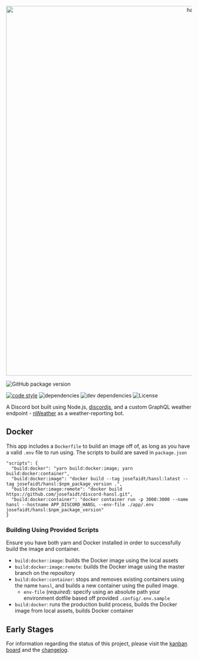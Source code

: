 <p align="center">
  <a href="https://github.com/josefaidt/discord-hansl">
    <img
      alt="hansl"
      src="https://github.com/josefaidt/discord-hansl/blob/master/img/hansl_banner.png"
      width="1000"
    />
  </a>
</p>

![GitHub package version](https://img.shields.io/github/package-json/v/josefaidt/discord-hansl.svg?style=flat-square)

[![code style](https://img.shields.io/badge/code%20style-standard-brightgreen.svg?style=flat-square)](http://standardjs.com)
![dependencies](https://img.shields.io/david/josefaidt/discord-hansl.svg?style=flat-square)
![dev dependencies](https://img.shields.io/david/dev/josefaidt/discord-hansl.svg?style=flat-square)
![License](https://img.shields.io/github/license/josefaidt/discord-hansl.svg?style=flat-square)

A Discord bot built using Node.js, [discordjs](https://discord.js.org/#/), and a custom GraphQL weather endpoint - [nWeather](https://github.com/josefaidt/nWeather) as a weather-reporting bot.

## Docker

This app includes a `Dockerfile` to build an image off of, as long as you have a valid `.env` file to run using. The scripts to build are saved in `package.json`

```json5
"scripts": {
  "build:docker": "yarn build:docker:image; yarn build:docker:container",
  "build:docker:image": "docker build --tag josefaidt/hansl:latest --tag josefaidt/hansl:$npm_package_version .",
  "build:docker:image:remote": "docker build https://github.com/josefaidt/discord-hansl.git",
  "build:docker:container": "docker container run -p 3000:3000 --name hansl --hostname APP_DISCORD_HANSL --env-file ./app/.env josefaidt/hansl:$npm_package_version"
}
```

### Building Using Provided Scripts

Ensure you have both yarn and Docker installed in order to successfully build the image and container.

- `build:docker:image`: builds the Docker image using the local assets
- `build:docker:image:remote`: builds the Docker image using the master branch on the repository
- `build:docker:container`: stops and removes existing containers using the name `hansl`, and builds a new container using the pulled image.
  - `env-file` (*required*): specify using an absolute path your environment dotfile based off provided `.config/.env.sample`
- `build:docker`: runs the production build process, builds the Docker image from local assets, builds Docker container

## Early Stages

For information regarding the status of this project, please visit the [kanban board](https://www.notion.so/josefaidt/33e5339ee4a5428291aee596760bf828?v=85cf15c18e8e41969b9975d68c2f97cb) and the [changelog](https://github.com/josefaidt/discord-hansl/blob/master/CHANGELOG.MD).